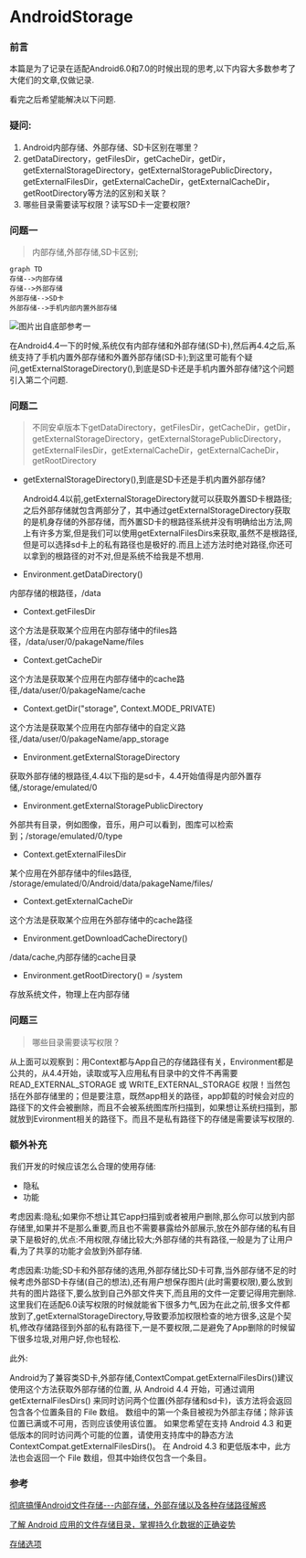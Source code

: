 # AndroidStorage

### 前言

本篇是为了记录在适配Android6.0和7.0的时候出现的思考,以下内容大多数参考了大佬们的文章,仅做记录.

看完之后希望能解决以下问题.

### 疑问:

1.  Android内部存储、外部存储、SD卡区别在哪里？
2.  getDataDirectory，getFilesDir，getCacheDir，getDir，getExternalStorageDirectory，getExternalStoragePublicDirectory，getExternalFilesDir，getExternalCacheDir，getExternalCacheDir，getRootDirectory等方法的区别和关联？
3.  哪些目录需要读写权限？读写SD卡一定要权限?

### 问题一

>内部存储,外部存储,SD卡区别;


```
graph TD
存储-->内部存储
存储-->外部存储
外部存储-->SD卡
外部存储-->手机内部内置外部存储
```
![图片出自底部参考一](https://img-blog.csdn.net/20170618024841308?watermark/2/text/aHR0cDovL2Jsb2cuY3Nkbi5uZXQvdTAxMDkzNzIzMA==/font/5a6L5L2T/fontsize/400/fill/I0JBQkFCMA==/dissolve/70/gravity/SouthEast)

在Android4.4一下的时候,系统仅有内部存储和外部存储(SD卡),然后再4.4之后,系统支持了手机内置外部存储和外置外部存储(SD卡);到这里可能有个疑问,getExternalStorageDirectory(),到底是SD卡还是手机内置外部存储?这个问题引入第二个问题.

### 问题二

>不同安卓版本下getDataDirectory，getFilesDir，getCacheDir，getDir，getExternalStorageDirectory，getExternalStoragePublicDirectory，getExternalFilesDir，getExternalCacheDir，getExternalCacheDir，getRootDirectory

- getExternalStorageDirectory(),到底是SD卡还是手机内置外部存储?

    Android4.4以前,getExternalStorageDirectory就可以获取外置SD卡根路径;之后外部存储就包含两部分了，其中通过getExternalStorageDirectory获取的是机身存储的外部存储，而外置SD卡的根路径系统并没有明确给出方法,网上有许多方案,但是我们可以使用getExternalFilesDirs来获取,虽然不是根路径,但是可以选择sd卡上的私有路径也是极好的.而且上述方法时绝对路径,你还可以拿到的根路径的对不对,但是系统不给我是不想用.

- Environment.getDataDirectory()

内部存储的根路径，/data

- Context.getFilesDir

这个方法是获取某个应用在内部存储中的files路径，/data/user/0/pakageName/files

- Context.getCacheDir

这个方法是获取某个应用在内部存储中的cache路径,/data/user/0/pakageName/cache

- Context.getDir("storage", Context.MODE_PRIVATE)

这个方法是获取某个应用在内部存储中的自定义路径,/data/user/0/pakageName/app_storage

- Environment.getExternalStorageDirectory

获取外部存储的根路径,4.4以下指的是sd卡，4.4开始值得是内部外置存储,/storage/emulated/0

- Environment.getExternalStoragePublicDirectory

外部共有目录，例如图像，音乐，用户可以看到，图库可以检索到；/storage/emulated/0/type

- Context.getExternalFilesDir

某个应用在外部存储中的files路径, /storage/emulated/0/Android/data/pakageName/files/

- Context.getExternalCacheDir

这个方法是获取某个应用在外部存储中的cache路径

- Environment.getDownloadCacheDirectory()

/data/cache,内部存储的cache目录

- Environment.getRootDirectory() = /system

存放系统文件，物理上在内部存储

### 问题三
>哪些目录需要读写权限？

从上面可以观察到：用Context都与App自己的存储路径有关，Environment都是公共的，从4.4开始，读取或写入应用私有目录中的文件不再需要 READ_EXTERNAL_STORAGE 或 WRITE_EXTERNAL_STORAGE 权限！当然包括在外部存储里的；但是要注意，既然app相关的路径，app卸载的时候会对应的路径下的文件会被删除，而且不会被系统图库所扫描到，如果想让系统扫描到，那就放到Evironment相关的路径下。而且不是私有路径下的存储是需要读写权限的.

### 额外补充

我们开发的时候应该怎么合理的使用存储:

- 隐私
- 功能

考虑因素:隐私;如果你不想让其它app扫描到或者被用户删除,那么你可以放到内部存储里,如果并不是那么重要,而且也不需要暴露给外部展示,放在外部存储的私有目录下是极好的,优点:不用权限,存储比较大;外部存储的共有路径,一般是为了让用户看,为了共享的功能才会放到外部存储.

考虑因素:功能;SD卡和外部存储的选用,外部存储比SD卡可靠,当外部存储不足的时候考虑外部SD卡存储(自己的想法),还有用户想保存图片(此时需要权限),要么放到共有的图片路径下,要么放到自己外部文件夹下,而且用的文件一定要记得用完删除.这里我们在适配6.0读写权限的时候就能省下很多力气,因为在此之前,很多文件都放到了,getExternalStorageDirectory,导致要添加权限检查的地方很多,这是个契机,修改存储路径到外部的私有路径下,一是不要权限,二是避免了App删除的时候留下很多垃圾,对用户好,你也轻松.

此外:

Android为了兼容类SD卡,外部存储,ContextCompat.getExternalFilesDirs()建议使用这个方法获取外部存储的位置, 从 Android 4.4 开始，可通过调用 getExternalFilesDirs() 来同时访问两个位置(外部存储和sd卡)，该方法将会返回包含各个位置条目的 File 数组。 数组中的第一个条目被视为外部主存储；除非该位置已满或不可用，否则应该使用该位置。 如果您希望在支持 Android 4.3 和更低版本的同时访问两个可能的位置，请使用支持库中的静态方法 ContextCompat.getExternalFilesDirs()。 在 Android 4.3 和更低版本中，此方法也会返回一个 File 数组，但其中始终仅包含一个条目。





### 参考

[彻底搞懂Android文件存储---内部存储，外部存储以及各种存储路径解惑](https://blog.csdn.net/u010937230/article/details/73303034)

[了解 Android 应用的文件存储目录，掌握持久化数据的正确姿势](http://yifeng.studio/2017/04/27/android-app-file-storage-directory/)

[存储选项](https://developer.android.com/guide/topics/data/data-storage.html#AccessingExtFiles)


